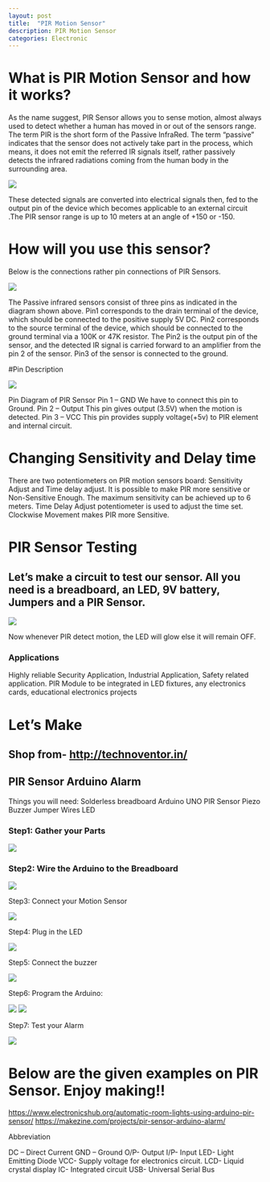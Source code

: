 ```yaml
---
layout: post
title:  "PIR Motion Sensor"
description: PIR Motion Sensor
categories: Electronic
---
```



# What is PIR Motion Sensor and how it works?

As the name suggest, PIR Sensor allows you to sense motion, almost always used to detect whether a human has moved in or out of the sensors range. 
The term PIR is the short form of the Passive InfraRed. The term “passive” indicates that the sensor does not actively take part in the process, which means, it does not emit the referred IR signals itself, rather passively detects the infrared radiations coming from the human body in the surrounding area.

![]({{site.baseurl}}/images/Electronic/8/01.jpg)


These detected signals are converted into electrical signals then, fed to the output pin of the device which becomes applicable to an external circuit .The PIR sensor range is up to 10 meters at an angle of +150 or -150.


# How will you use this sensor?
Below is the connections rather pin connections of PIR Sensors.

![]({{site.baseurl}}/images/Electronic/8/02.jpg)

The Passive infrared sensors consist of three pins as indicated in the diagram shown above.
Pin1 corresponds to the drain terminal of the device, which should be connected to the positive supply 5V DC.
Pin2 corresponds to the source terminal of the device, which should be connected to the ground terminal via a 100K or 47K resistor. The Pin2 is the output pin of the sensor, and the detected IR signal is carried forward to an amplifier from the pin 2 of the sensor.
Pin3 of the sensor is connected to the ground.
 
 
#Pin Description

![]({{site.baseurl}}/images/Electronic/8/03.png)

Pin Diagram of PIR Sensor
Pin 1 – GND
We have to connect this pin to Ground.
Pin 2 – Output
This pin gives output (3.5V) when the motion is detected.
Pin 3 – VCC
This pin provides supply voltage(+5v) to PIR element and internal circuit.
 
# Changing Sensitivity and Delay time 
There are two potentiometers on PIR motion sensors board: Sensitivity Adjust and Time delay adjust.
It is possible to make PIR more sensitive or Non-Sensitive Enough. The maximum sensitivity can be achieved up to 6 meters.
Time Delay Adjust potentiometer is used to adjust the time set.
Clockwise Movement makes PIR more Sensitive.

# PIR Sensor Testing
## Let’s make a circuit to test our sensor. All you need is a breadboard, an LED, 9V battery, Jumpers and a PIR Sensor.

![]({{site.baseurl}}/images/Electronic/8/04.png)

Now whenever PIR detect motion, the LED will glow else it will remain OFF.
 
### Applications
Highly reliable Security Application, Industrial Application, Safety related application.
PIR Module to be integrated in LED fixtures, any electronics cards, educational electronics projects
 
# Let’s Make
## Shop from- http://technoventor.in/
 
## PIR Sensor Arduino Alarm
Things you will need:
Solderless breadboard
Arduino UNO
PIR Sensor
Piezo Buzzer
Jumper Wires
LED
 
 
 
### Step1: Gather your Parts
 
 ![]({{site.baseurl}}/images/Electronic/8/05.jpg)

 
### Step2: Wire the Arduino to the Breadboard
 
![]({{site.baseurl}}/images/Electronic/8/06.jpg) 

 
Step3: Connect your Motion Sensor
 
![]({{site.baseurl}}/imagesElectronic/8/07.png)
 
Step4: Plug in the LED
 
 ![]({{site.baseurl}}/images/Electronic/8/08.jpg)
  
Step5: Connect the buzzer
 
 ![]({{site.baseurl}}/images/Electronic/8/09.jpg)

Step6: Program the Arduino:
 
 ![]({{site.baseurl}}/images/Electronic/8/10.jpg)
 ![]({{site.baseurl}}/images/Electronic/8/11.jpg)
 
Step7: Test your Alarm
 
 ![]({{site.baseurl}}/images/Electronic/8/12.jpg)
 
 
 
  
# Below are the given examples on PIR Sensor. Enjoy making!!
https://www.electronicshub.org/automatic-room-lights-using-arduino-pir-sensor/
https://makezine.com/projects/pir-sensor-arduino-alarm/
 
Abbreviation

DC – Direct Current
GND – Ground 
O/P- Output
I/P- Input
LED- Light Emitting Diode
VCC-  Supply voltage for electronics circuit.
LCD- Liquid crystal display
IC- Integrated circuit
USB- Universal Serial Bus
